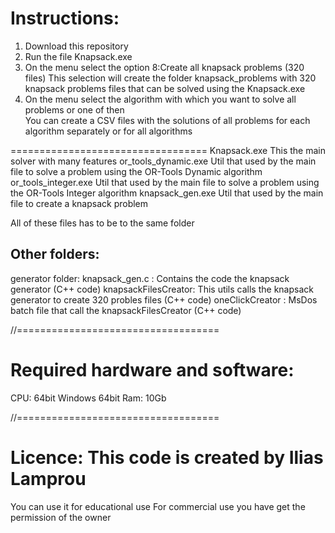 
# Instructions:
1. Download this repository
2. Run the file Knapsack.exe
3. On the menu select the option 8:Create all knapsack problems (320 files)
   This selection will create the folder knapsack_problems with 320 knapsack problems files  that can be solved using the Knapsack.exe
4. On the menu select the algorithm with which you want to solve all problems or one of then   
   You can create a CSV files with the solutions of all problems for each algorithm separately or for all algorithms     

==================================
Knapsack.exe          This the main solver with many features
or_tools_dynamic.exe  Util that used by the main file to solve a problem using the OR-Tools Dynamic algorithm
or_tools_integer.exe  Util that used by the main file to solve a problem using the OR-Tools Integer algorithm
knapsack_gen.exe      Util that used by the main file to create a knapsack problem

All of these files has to be to the same folder

## Other folders:
generator folder: 
    knapsack_gen.c      : Contains the code the knapsack generator (C++ code)
    knapsackFilesCreator: This utils calls the knapsack generator to create 320 probles files (C++ code)
    oneClickCreator     : MsDos batch file that call the knapsackFilesCreator (C++ code)

//===================================
# Required hardware and software:
CPU: 64bit
Windows 64bit
Ram: 10Gb

//===================================
# Licence: This code is created by Ilias Lamprou
You can use it for educational use
For commercial use you have get the permission of the owner


